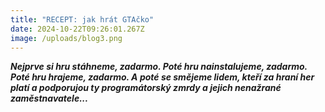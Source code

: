 ```yaml
---
title: "RECEPT: jak hrát GTAčko"
date: 2024-10-22T09:26:01.267Z
image: /uploads/blog3.png
---
```

***Nejprve si hru stáhneme, zadarmo. Poté hru nainstalujeme, zadarmo. Poté hru hrajeme, zadarmo. A poté se smějeme lidem, kteří za hraní her platí a podporujou ty programátorský zmrdy a jejich nenažrané zaměstnavatele...***